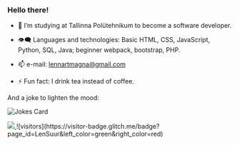 
### Hello there!                            


- 🌱 I’m studying at Tallinna Polütehnikum to become a software developer.
 
- 👁‍🗨 Languages and technologies: Basic HTML, CSS, JavaScript, Python, SQL, Java;  beginner webpack, bootstrap, PHP.
               
- 📫 e-mail: lennartmagna@gmail.com

- ⚡ Fun fact: I drink tea instead of coffee.

 And a joke to lighten the mood:

<!-- Markdown -->

![Jokes Card](https://readme-jokes.vercel.app/api)

<a href="https://github.com/ESKYoung/shields-io-visitor-counter">
  <img src="https://shields-io-visitor-counter.herokuapp.com/badge?page=LenSuur.LenSuur&style=for-the-badge">
<a>
 ![visitors](https://visitor-badge.glitch.me/badge?page_id=LenSuur&left_color=green&right_color=red)
